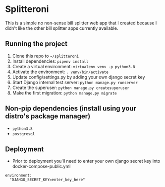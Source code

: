 # Splitteroni

This is a simple no non-sense bill splitter web app that I created because I didn't like the other bill splitter apps currently available.

## Running the project

1. Clone this repo to `~/splitteroni`
1. Install dependencies: `pipenv install`
1. Create a virtual environment: `virtualenv venv -p python3.8`
1. Activate the environment: `. venv/bin/activate`
1. Update config/settings.py by adding your own django secret key
1. Start Django internal test server: `python manage.py runserver`
1. Create the superuser: `python manage.py createsuperuser`
1. Make the first migration: `python manage.py migrate`

## Non-pip dependencies (install using your distro's package manager)

- `python3.8`
- `postgresql`

## Deployment

- Prior to deployment you'll need to enter your own django secret key into docker-compose-public.yml
```
environment:
  "DJANGO_SECRET_KEY=enter_key_here"
```
